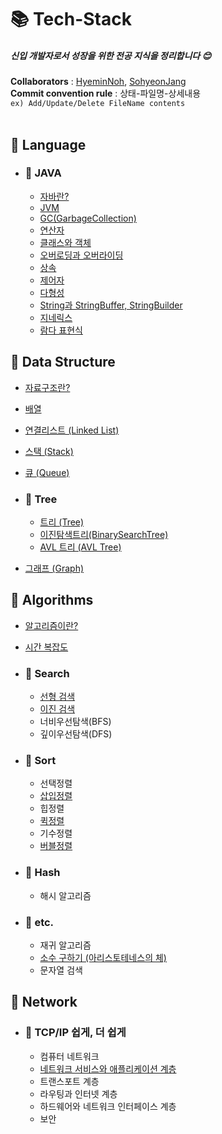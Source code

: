 # 📚 Tech-Stack

##### 신입 개발자로서 성장을 위한 전공 지식을 정리합니다 :blush:

**Collaborators** : [HyeminNoh](https://github.com/HyeminNoh), [SohyeonJang](https://github.com/shjang1013)  
**Commit convention rule** : 상태-파일명-상세내용  
`ex) Add/Update/Delete FileName contents`  
<br>

## 📒 Language  

- ### 📖 JAVA
    * [자바란?](./Language/Java/Java.md)
    * [JVM](./Language/Java/JVM(Java%20Virtual%20Machine).md)
    * [GC(GarbageCollection)](./Language/Java/GarbageCollection.md)  
    * [연산자](./Language/Java/Operator.md)
    * [클래스와 객체](./Language/Java/Class_and_Object.md)
    * [오버로딩과 오버라이딩](./Language/Java/Overloading_and_Overriding.md)
    * [상속](./Language/Java/Inheritance.md)
    * [제어자](./Language/Java/Modifier.md)
    * [다형성](./Language/Java/Polymorphism.md)
    * [String과 StringBuffer, StringBuilder](./Language/Java/String.md)  
    * [지네릭스](./Language/Java/Generics.md)  
    * [람다 표현식](./Language/Java/Lambda.md)  
    
## 📕 Data Structure

  * [자료구조란?](./DataStructure/DataStructure.md)  
  * [배열](./DataStructure/Array.md)    
  * [연결리스트 (Linked List)](./DataStructure/LinkedList.md)  
  * [스택 (Stack)](./DataStructure/Stack.md)  
  * [큐 (Queue)](./DataStructure/Queue.md)

  * ### 📖 Tree
    * [트리 (Tree)](./DataStructure/Tree.md)
    * [이진탐색트리(BinarySearchTree)](./DataStructure/BinaryTree.md)
    * [AVL 트리 (AVL Tree)](./DataStructure/AVLTree.md)

  * [그래프 (Graph)](./DataStructure/Graph.md)

## 📗 Algorithms

- [알고리즘이란?](./Algorithms/Algorithms.md)  
- [시간 복잡도](./Algorithms/TimeComplexity.md)

- ### 📖 Search
    * [선형 검색](./Algorithms/Search/LinearSearch.md)
    * [이진 검색](./Algorithms/Search/BinearySearch.md)
    * 너비우선탐색(BFS)
    * 깊이우선탐색(DFS)
     
- ### 📖 Sort  
    * 선택정렬
    * [삽입정렬](./Algorithms/Sort/InsertionSort.md)
    * 힙정렬
    * [퀵정렬](./Algorithms/Sort/QuickSort.md)
    * 기수정렬
    * [버블정렬](./Algorithms/Sort/BubbleSort.md)

- ### 📖 Hash
    * 해시 알고리즘

- ### 📖 etc.
    * 재귀 알고리즘
    * [소수 구하기 (아리스토테네스의 체)](./Algorithms/PrimeNum.md)
    * 문자열 검색
    
## 📙 Network
- ### 📖 TCP/IP 쉽게, 더 쉽게
    * 컴퓨터 네트워크
    * [네트워크 서비스와 애플리케이션 계층](./Network/ApplicationLayer.md)
    * 트랜스포트 계층
    * 라우팅과 인터넷 계층
    * 하드웨어와 네트워크 인터페이스 계층
    * 보안

